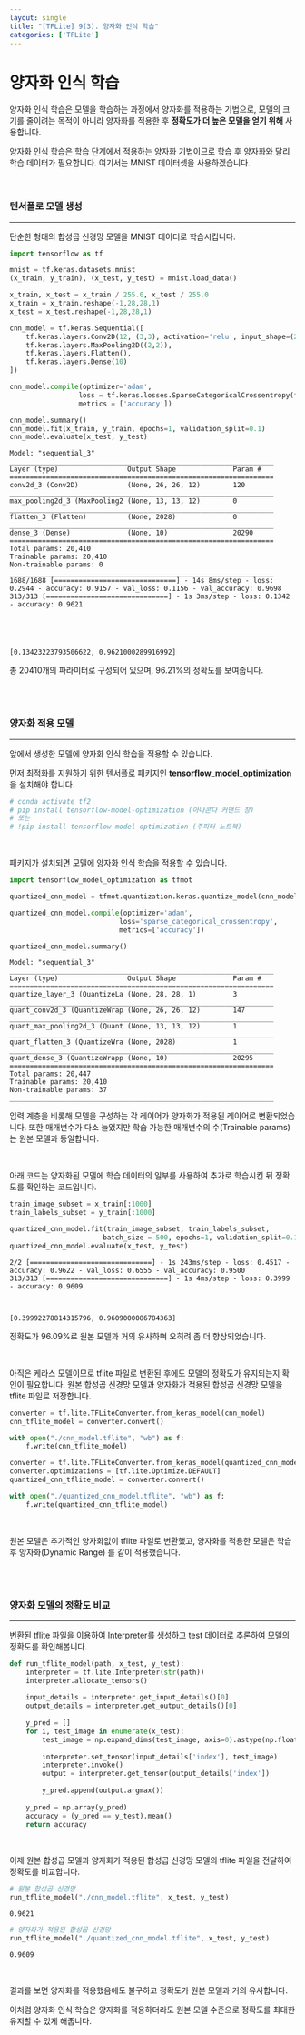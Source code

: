 ```yaml
---
layout: single
title: "[TFLite] 9(3). 양자화 인식 학습"
categories: ['TFLite']
---
```






# 양자화 인식 학습

양자화 인식 학습은 모델을 학습하는 과정에서 양자화를 적용하는 기법으로, 모델의 크기를 줄이려는 목적이 아니라 양자화를 적용한 후 **정확도가 더 높은 모델을 얻기 위해** 사용합니다. 

양자화 인식 학습은 학습 단계에서 적용하는 양자화 기법이므로 학습 후 양자화와 달리 학습 데이터가 필요합니다. 여기서는 MNIST 데이터셋을 사용하겠습니다. 

<br>

### 텐서플로 모델 생성

---

단순한 형태의 합성곱 신경망 모델을 MNIST 데이터로 학습시킵니다. 


```python
import tensorflow as tf

mnist = tf.keras.datasets.mnist
(x_train, y_train), (x_test, y_test) = mnist.load_data()

x_train, x_test = x_train / 255.0, x_test / 255.0
x_train = x_train.reshape(-1,28,28,1)
x_test = x_test.reshape(-1,28,28,1)

cnn_model = tf.keras.Sequential([
    tf.keras.layers.Conv2D(12, (3,3), activation='relu', input_shape=(28,28,1)),
    tf.keras.layers.MaxPooling2D((2,2)),
    tf.keras.layers.Flatten(),
    tf.keras.layers.Dense(10)
])

cnn_model.compile(optimizer='adam', 
                 loss = tf.keras.losses.SparseCategoricalCrossentropy(from_logits=True),
                 metrics = ['accuracy'])

cnn_model.summary()
cnn_model.fit(x_train, y_train, epochs=1, validation_split=0.1)
cnn_model.evaluate(x_test, y_test)
```

    Model: "sequential_3"
    _________________________________________________________________
    Layer (type)                 Output Shape              Param #   
    =================================================================
    conv2d_3 (Conv2D)            (None, 26, 26, 12)        120       
    _________________________________________________________________
    max_pooling2d_3 (MaxPooling2 (None, 13, 13, 12)        0         
    _________________________________________________________________
    flatten_3 (Flatten)          (None, 2028)              0         
    _________________________________________________________________
    dense_3 (Dense)              (None, 10)                20290     
    =================================================================
    Total params: 20,410
    Trainable params: 20,410
    Non-trainable params: 0
    _________________________________________________________________
    1688/1688 [==============================] - 14s 8ms/step - loss: 0.2944 - accuracy: 0.9157 - val_loss: 0.1156 - val_accuracy: 0.9698
    313/313 [==============================] - 1s 3ms/step - loss: 0.1342 - accuracy: 0.9621





    [0.13423223793506622, 0.9621000289916992]



총 20410개의 파라미터로 구성되어 있으며, 96.21%의 정확도를 보여줍니다.

<br>

<br> 

### 양자화 적용 모델

---

앞에서 생성한 모델에 양자화 인식 학습을 적용할 수 있습니다. 

먼저 최적화를 지원하기 위한 텐서플로 패키지인 **tensorflow_model_optimization**을 설치해야 합니다. 


```python
# conda activate tf2
# pip install tensorflow-model-optimization (아나콘다 커맨드 창)
# 또는 
# !pip install tensorflow-model-optimization (주피터 노트북)
```

<br>




패키지가 설치되면 모델에 양자화 인식 학습을 적용할 수 있습니다. 


```python
import tensorflow_model_optimization as tfmot

quantized_cnn_model = tfmot.quantization.keras.quantize_model(cnn_model) # 양자화 인식 학습 모델 

quantized_cnn_model.compile(optimizer='adam', 
                           loss='sparse_categorical_crossentropy', 
                           metrics=['accuracy'])

quantized_cnn_model.summary()
```

    Model: "sequential_3"
    _________________________________________________________________
    Layer (type)                 Output Shape              Param #   
    =================================================================
    quantize_layer_3 (QuantizeLa (None, 28, 28, 1)         3         
    _________________________________________________________________
    quant_conv2d_3 (QuantizeWrap (None, 26, 26, 12)        147       
    _________________________________________________________________
    quant_max_pooling2d_3 (Quant (None, 13, 13, 12)        1         
    _________________________________________________________________
    quant_flatten_3 (QuantizeWra (None, 2028)              1         
    _________________________________________________________________
    quant_dense_3 (QuantizeWrapp (None, 10)                20295     
    =================================================================
    Total params: 20,447
    Trainable params: 20,410
    Non-trainable params: 37
    _________________________________________________________________

입력 계층을 비롯해 모델을 구성하는 각 레이어가 양자화가 적용된 레이어로 변환되었습니다. 또한 매개변수가 다소 늘었지만 학습 가능한 매개변수의 수(Trainable params)는 원본 모델과 동일합니다. 

<br>

아래 코드는 양자화된 모델에 학습 데이터의 일부를 사용하여 추가로 학습시킨 뒤 정확도를 확인하는 코드입니다. 


```python
train_image_subset = x_train[:1000]
train_labels_subset = y_train[:1000]

quantized_cnn_model.fit(train_image_subset, train_labels_subset, 
                       batch_size = 500, epochs=1, validation_split=0.1)
quantized_cnn_model.evaluate(x_test, y_test)
```

    2/2 [==============================] - 1s 243ms/step - loss: 0.4517 - accuracy: 0.9622 - val_loss: 0.6555 - val_accuracy: 0.9500
    313/313 [==============================] - 1s 4ms/step - loss: 0.3999 - accuracy: 0.9609



    [0.39992278814315796, 0.9609000086784363]



정확도가 96.09%로 원본 모델과 거의 유사하며 오히려 좀 더 향상되었습니다. 

<br>

아직은 케라스 모델이므로 tflite 파일로 변환된 후에도 모델의 정확도가 유지되는지 확인이 필요합니다. 원본 합성곱 신경망 모델과 양자화가 적용된 합성곱 신경망 모델을 tflite 파일로 저장합니다. 


```python
converter = tf.lite.TFLiteConverter.from_keras_model(cnn_model)
cnn_tflite_model = converter.convert()

with open("./cnn_model.tflite", "wb") as f:
    f.write(cnn_tflite_model)
```

```python
converter = tf.lite.TFLiteConverter.from_keras_model(quantized_cnn_model)
converter.optimizations = [tf.lite.Optimize.DEFAULT]
quantized_cnn_tflite_model = converter.convert()

with open("./quantized_cnn_model.tflite", "wb") as f:
    f.write(quantized_cnn_tflite_model)
```

<br>

원본 모델은 추가적인 양자화없이 tflite 파일로 변환했고, 양자화를 적용한 모델은 학습 후 양자화(Dynamic Range) 를 같이 적용했습니다. 

<br>

<br>

### 양자화 모델의 정확도 비교

---

변환된 tflite 파일을 이용하여 Interpreter를 생성하고 test 데이터로 추론하여 모델의 정확도를 확인해봅니다. 


```python
def run_tflite_model(path, x_test, y_test):
    interpreter = tf.lite.Interpreter(str(path))
    interpreter.allocate_tensors()
    
    input_details = interpreter.get_input_details()[0]
    output_details = interpreter.get_output_details()[0]
    
    y_pred = []
    for i, test_image in enumerate(x_test):
        test_image = np.expand_dims(test_image, axis=0).astype(np.float32)
        
        interpreter.set_tensor(input_details['index'], test_image)
        interpreter.invoke()
        output = interpreter.get_tensor(output_details['index'])
        
        y_pred.append(output.argmax())
        
    y_pred = np.array(y_pred)
    accuracy = (y_pred == y_test).mean()
    return accuracy
```

<br>

이제 원본 합성곱 모델과 양자화가 적용된 합성곱 신경망 모델의 tflite 파일을 전달하여 정확도를 비교합니다. 


```python
# 원본 합성곱 신경망
run_tflite_model("./cnn_model.tflite", x_test, y_test)
```




    0.9621




```python
# 양자화가 적용된 합성곱 신경망
run_tflite_model("./quantized_cnn_model.tflite", x_test, y_test)
```




    0.9609

<br>

결과를 보면 양자화를 적용했음에도 불구하고 정확도가 원본 모델과 거의 유사합니다. 

이처럼 양자화 인식 학습은 양자화를 적용하더라도 원본 모델 수준으로 정확도를 최대한 유지할 수 있게 해줍니다. 
